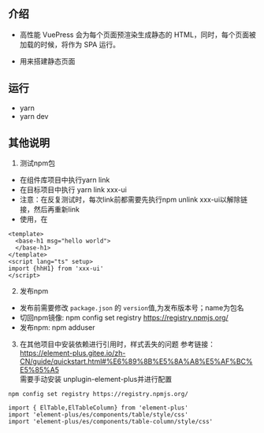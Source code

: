 ## 介绍

- 高性能 VuePress 会为每个页面预渲染生成静态的 HTML，同时，每个页面被加载的时候，将作为 SPA 运行。

- 用来搭建静态页面

## 运行

- yarn 
- yarn dev

## 其他说明
1. 测试npm包
  - 在组件库项目中执行yarn link
  - 在目标项目中执行 yarn link xxx-ui
  - 注意：在反复测试时，每次link前都需要先执行npm unlink xxx-ui以解除链接，然后再重新link
  - 使用，在

``` vue 
<template>
  <base-h1 msg="hello world">
  </base-h1>
</template>
<script lang="ts" setup>
import {hhH1} from 'xxx-ui' 
</script>
```
  
  
2. 发布npm
  - 发布前需要修改 `package.json` 的 `version`值,为发布版本号；name为包名
  - 切回npm镜像:  npm config set registry https://registry.npmjs.org/
  - 发布npm:  npm adduser


3. 在其他项目中安装依赖进行引用时，样式丢失的问题
  参考链接：https://element-plus.gitee.io/zh-CN/guide/quickstart.html#%E6%89%8B%E5%8A%A8%E5%AF%BC%E5%85%A5  
  需要手动安装 unplugin-element-plus并进行配置  

```
npm config set registry https://registry.npmjs.org/
```

```
import { ElTable,ElTableColumn} from 'element-plus'
import 'element-plus/es/components/table/style/css'
import 'element-plus/es/components/table-column/style/css'

```
